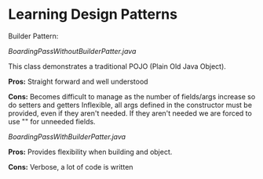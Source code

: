 # Learning Design Patterns

Builder Pattern:

_BoardingPassWithoutBuilderPatter.java_

This class demonstrates a traditional POJO (Plain Old Java Object).

**Pros:**
Straight forward and well understood

**Cons:**
Becomes difficult to manage as the number of fields/args increase so do setters and getters
Inflexible, all args defined in the constructor must be provided, even if they aren't needed.
If they aren't needed we are forced to use "" for unneeded fields.  


_BoardingPassWithBuilderPatter.java_

**Pros:**
Provides flexibility when building and object.

**Cons:**
Verbose, a lot of code is written
